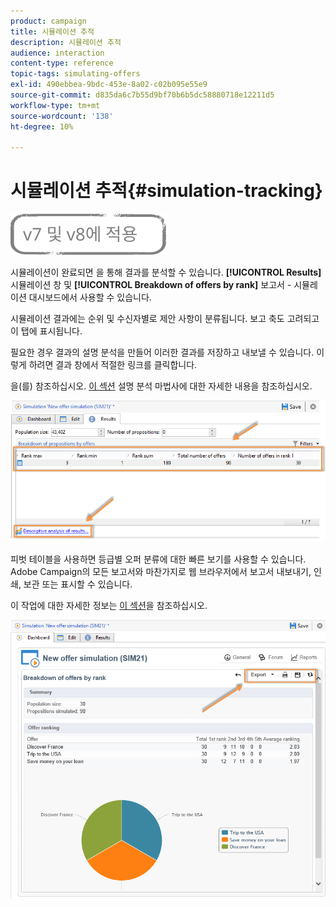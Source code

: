 ```yaml
---
product: campaign
title: 시뮬레이션 추적
description: 시뮬레이션 추적
audience: interaction
content-type: reference
topic-tags: simulating-offers
exl-id: 490ebbea-9bdc-453e-8a02-c02b095e55e9
source-git-commit: d835da6c7b55d9bf70b6b5dc58880718e12211d5
workflow-type: tm+mt
source-wordcount: '138'
ht-degree: 10%

---
```


# 시뮬레이션 추적{#simulation-tracking}

![](../../assets/common.svg)

시뮬레이션이 완료되면 을 통해 결과를 분석할 수 있습니다. **[!UICONTROL Results]** 시뮬레이션 창 및 **[!UICONTROL Breakdown of offers by rank]** 보고서 - 시뮬레이션 대시보드에서 사용할 수 있습니다.

시뮬레이션 결과에는 순위 및 수신자별로 제안 사항이 분류됩니다. 보고 축도 고려되고 이 탭에 표시됩니다.

필요한 경우 결과의 설명 분석을 만들어 이러한 결과를 저장하고 내보낼 수 있습니다. 이렇게 하려면 결과 창에서 적절한 링크를 클릭합니다.

을(를) 참조하십시오. [이 섹션](../../reporting/using/about-descriptive-analysis.md) 설명 분석 마법사에 대한 자세한 내용을 참조하십시오.

![](assets/offer_simulation_012.png)

피벗 테이블을 사용하면 등급별 오퍼 분류에 대한 빠른 보기를 사용할 수 있습니다. Adobe Campaign의 모든 보고서와 마찬가지로 웹 브라우저에서 보고서 내보내기, 인쇄, 보관 또는 표시할 수 있습니다.

이 작업에 대한 자세한 정보는 [이 섹션](../../reporting/using/actions-on-reports.md)을 참조하십시오.

![](assets/offer_simulation_013.png)
